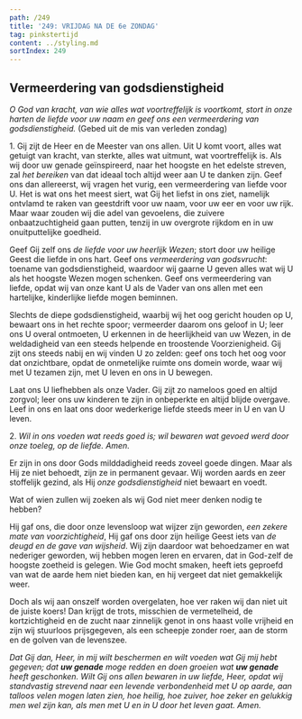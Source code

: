 ```yaml
---
path: /249
title: '249: VRIJDAG NA DE 6e ZONDAG'
tag: pinkstertijd
content: ../styling.md
sortIndex: 249
---
```


## Vermeerdering van godsdienstigheid

_O God van kracht, van wie alles wat voortreffelijk is voortkomt, stort in onze harten de liefde voor uw naam en geef ons een vermeerdering van godsdienstigheid._ (Gebed uit de mis van verleden zondag)

1\. Gij zijt de Heer en de Meester van ons allen. Uit U komt voort, alles wat getuigt van kracht, van sterkte, alles wat uitmunt, wat voortreffelijk is. Als wij door uw genade geïnspireerd, naar het hoogste en het edelste streven, zal _het bereiken_ van dat ideaal toch altijd weer aan U te danken zijn. Geef ons dan allereerst, wij vragen het vurig, een vermeerdering van liefde voor U. Het is wat ons het meest siert, wat Gij het liefst in ons ziet, namelijk ontvlamd te raken van geestdrift voor uw naam, voor uw eer en voor uw rijk. Maar waar zouden wij die adel van gevoelens, die zuivere onbaatzuchtigheid gaan putten, tenzij in uw overgrote rijkdom en in uw onuitputtelijke goedheid.

Geef Gij zelf ons _de liefde voor uw heerlijk Wezen_; stort door uw heilige Geest die liefde in ons hart. Geef ons _vermeerdering van godsvrucht_: toename van godsdienstigheid, waardoor wij gaarne U geven alles wat wij U als het hoogste Wezen mogen schenken. Geef ons vermeerdering van liefde, opdat wij van onze kant U als de Vader van ons allen met een hartelijke, kinderlijke liefde mogen beminnen.

Slechts de diepe godsdienstigheid, waarbij wij het oog gericht houden op U, bewaart ons in het rechte spoor; vermeerder daarom ons geloof in U; leer ons U overal ontmoeten, U erkennen in de heerlijkheid van uw Wezen, in de weldadigheid van een steeds helpende en troostende Voorzienigheid. Gij zijt ons steeds nabij en wij vinden U zo zelden: geef ons toch het oog voor dat onzichtbare, opdat de onmetelijke ruimte ons domein worde, waar wij met U tezamen zijn, met U leven en ons in U bewegen.

Laat ons U liefhebben als onze Vader. Gij zijt zo nameloos goed en altijd zorgvol; leer ons uw kinderen te zijn in onbeperkte en altijd blijde overgave. Leef in ons en laat ons door wederkerige liefde steeds meer in U en van U leven.

2\. _Wil in ons voeden wat reeds goed is; wil bewaren wat gevoed werd door onze toeleg, op de liefde. Amen._

Er zijn in ons door Gods milddadigheid reeds zoveel goede dingen. Maar als Hij ze niet behoedt, zijn ze in permanent gevaar. Wij worden aards en zeer stoffelijk gezind, als Hij _onze godsdienstigheid_ niet bewaart en voedt.

Wat of wien zullen wij zoeken als wij God niet meer denken nodig te hebben?

Hij gaf ons, die door onze levensloop wat wijzer zijn geworden, _een zekere mate van voorzichtigheid_, Hij gaf ons door zijn heilige Geest iets van _de deugd en de gave van wijsheid_. Wij zijn daardoor wat behoedzamer en wat nederiger geworden, wij hebben mogen leren en ervaren, dat in God-zelf de hoogste zoetheid is gelegen. Wie God mocht smaken, heeft iets geproefd van wat de aarde hem niet bieden kan, en hij vergeet dat niet gemakkelijk weer.

Doch als wij aan onszelf worden overgelaten, hoe ver raken wij dan niet uit de juiste koers! Dan krijgt de trots, misschien de vermetelheid, de kortzichtigheid en de zucht naar zinnelijk genot in ons haast volle vrijheid en zijn wij stuurloos prijsgegeven, als een scheepje zonder roer, aan de storm en de golven van de levenszee.

_Dat Gij dan, Heer, in mij wilt beschermen en wilt voeden wat Gij mij hebt gegeven; dat __uw genade__ moge redden en doen groeien wat __uw genade__ heeft geschonken. Wilt Gij ons allen bewaren in uw liefde, Heer, opdat wij standvastig strevend naar een levende verbondenheid met U op aarde, aan talloos velen mogen laten zien, hoe heilig, hoe zuiver, hoe zeker en gelukkig men wel zijn kan, als men met U en in U door het leven gaat. Amen._
